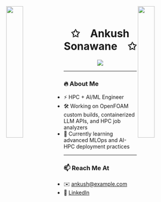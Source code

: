 <img align="left" src="https://user-images.githubusercontent.com/65187002/144930161-2f783401-8d27-4fdf-a2f7-cc0ba32f1f1f.gif" width="30%" style="display:inline;">
<img align="right" src="https://user-images.githubusercontent.com/65187002/144930161-2f783401-8d27-4fdf-a2f7-cc0ba32f1f1f.gif" width="30%" style="display:inline;">

<br>

<p align="center">
  <h1 align="center">✩&emsp;Ankush Sonawane&emsp;✩</h1>
</p>

<p align="center">
  <img src="https://readme-typing-svg.herokuapp.com/?lines=Hello+there!+👋;Welcome+to+my+GitHub+Profile!;Exploring+HPC,+OpenFOAM,+and+AI!&font=Fira%20Code&color=%23D62F79&center=true&width=380&height=50">
</p>

---

### 🔥 About Me
- ⚡ HPC + AI/ML Engineer
- 🛠️ Working on OpenFOAM custom builds, containerized LLM APIs, and HPC job analyzers
- 🌱 Currently learning advanced MLOps and AI-HPC deployment practices

---


### 📫 Reach Me At
- ✉️ ankush@example.com
- 🔗 [LinkedIn](https://www.linkedin.com/in/yourprofile)


